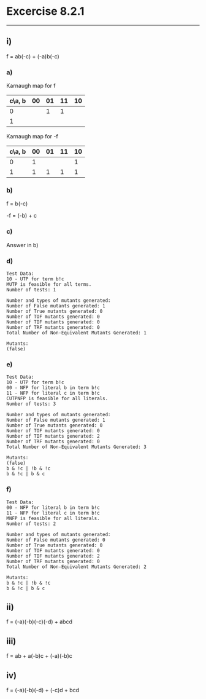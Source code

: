 # Excercise 8.2.1
---

## i)

f = ab(-c) + (-a)b(-c)

### a)

Karnaugh map for f

|c\a, b|00|01|11|10|
|---|---|---|---|---|
|0||1|1||
|1|||||

Karnaugh map for -f

|c\a, b|00|01|11|10|
|---|---|---|---|---|
|0|1|||1|
|1|1|1|1|1|

### b)

f = b(-c)

-f = (-b) + c

### c)

Answer in b)


### d)

```
Test Data:  
10 - UTP for term b!c  
MUTP is feasible for all terms.  
Number of tests: 1  

Number and types of mutants generated:  
Number of False mutants generated: 1  
Number of True mutants generated: 0  
Number of TOF mutants generated: 0  
Number of TIF mutants generated: 0  
Number of TRF mutants generated: 0  
Total Number of Non-Equivalent Mutants Generated: 1  

Mutants:  
(false)
```

### e)

```
Test Data:  
10 - UTP for term b!c  
00 - NFP for literal b in term b!c  
11 - NFP for literal c in term b!c  
CUTPNFP is feasible for all literals.  
Number of tests: 3  

Number and types of mutants generated:  
Number of False mutants generated: 1  
Number of True mutants generated: 0  
Number of TOF mutants generated: 0  
Number of TIF mutants generated: 2  
Number of TRF mutants generated: 0  
Total Number of Non-Equivalent Mutants Generated: 3  

Mutants:  
(false)  
b & !c | !b & !c  
b & !c | b & c
```

### f)

```
Test Data:  
00 - NFP for literal b in term b!c  
11 - NFP for literal c in term b!c  
MNFP is feasible for all literals.  
Number of tests: 2  

Number and types of mutants generated:  
Number of False mutants generated: 0  
Number of True mutants generated: 0  
Number of TOF mutants generated: 0  
Number of TIF mutants generated: 2  
Number of TRF mutants generated: 0  
Total Number of Non-Equivalent Mutants Generated: 2  

Mutants:  
b & !c | !b & !c  
b & !c | b & c  
```

## ii)

f = (-a)(-b)(-c)(-d) + abcd

## iii)

f = ab + a(-b)c + (-a)(-b)c

## iv)

f = (-a)(-b)(-d) + (-c)d + bcd
